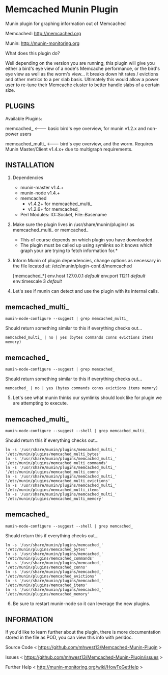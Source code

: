 Memcached Munin Plugin
============================

Munin plugin for graphing information out of Memcached

Memcached: http://memcached.org

Munin: http://munin-monitoring.org


What does this plugin do?

Well depending on the version you are running, this plugin will give you either a bird's eye view of a node's Memcache performance,
or the bird's eye view as well as the worm's view... it breaks down hit rates / evictions and other metrics to a per slab basis.
Ultimately this would allow a power user to re-tune their Memcache cluster to better handle slabs of a certain size.


PLUGINS
-------
Available Plugins:

memcached_  <--- basic bird's eye overview, for munin v1.2.x and non-power users

memcached_multi_  <--- bird's eye overview, and the worm. Requires Munin Master/Client v1.4.x+ due to multigraph requirements.


INSTALLATION
------------

1) Dependencies  
    - munin-master v1.4.+  
    - munin-node v1.4.+  
    - memcached  
        - v1.4.2+ for memcached_multi_  
        - v1.2.6+ for memcached_  
    - Perl Modules: IO::Socket, File::Basename  

2) Make sure the plugin lives in /usr/share/munin/plugins/ as memcached_multi_ or memcached_
    * This of course depends on which plugin you have downloaded.
    * The plugin must be called up using symlinks so it knows which graph your are trying to fetch information for.*

3) Inform Munin of plugin dependencies, change options as necessary in the file located at: /etc/munin/plugin-conf.d/memcached

    [memcached_*]
    env.host 127.0.0.1     *default*
    env.port 11211         *default*
    env.timescale 3        *default*

4) Let's see if munin can detect and use the plugin with its internal calls.

memcached_multi_
----------------

    munin-node-configure --suggest | grep memcached_multi_

Should return something similar to this if everything checks out...

    memcached_multi_ | no | yes (bytes commands conns evictions items memory)

memcached_
----------

    munin-node-configure --suggest | grep memcached_

Should return something similar to this if everything checks out...

    memcached_ | no | yes (bytes commands conns evictions items memory)

5) Let's see what munin thinks our symlinks should look like for plugin we are attempting to execute.

memcached_multi_
----------------

    munin-node-configure --suggest --shell | grep memcached_multi_

Should return this if everything checks out...

    ln -s '/usr/share/munin/plugins/memcached_multi_' '/etc/munin/plugins/memcached_multi_bytes'
    ln -s '/usr/share/munin/plugins/memcached_multi_' '/etc/munin/plugins/memcached_multi_commands'
    ln -s '/usr/share/munin/plugins/memcached_multi_' '/etc/munin/plugins/memcached_multi_conns'
    ln -s '/usr/share/munin/plugins/memcached_multi_' '/etc/munin/plugins/memcached_multi_evictions'
    ln -s '/usr/share/munin/plugins/memcached_multi_' '/etc/munin/plugins/memcached_multi_items'
    ln -s '/usr/share/munin/plugins/memcached_multi_' '/etc/munin/plugins/memcached_multi_memory'

memcached_
----------

    munin-node-configure --suggest --shell | grep memcached_

Should return this if everything checks out...

    ln -s '/usr/share/munin/plugins/memcached_' '/etc/munin/plugins/memcached_bytes'
    ln -s '/usr/share/munin/plugins/memcached_' '/etc/munin/plugins/memcached_commands'
    ln -s '/usr/share/munin/plugins/memcached_' '/etc/munin/plugins/memcached_conns'
    ln -s '/usr/share/munin/plugins/memcached_' '/etc/munin/plugins/memcached_evictions'
    ln -s '/usr/share/munin/plugins/memcached_' '/etc/munin/plugins/memcached_items'
    ln -s '/usr/share/munin/plugins/memcached_' '/etc/munin/plugins/memcached_memory'

6) Be sure to restart munin-node so it can leverage the new plugins.


INFORMATION
-----------
If you'd like to learn further about the plugin, there is more documentation stored in the
file as POD, you can view this info with perldoc.

Source Code < https://github.com/mhwest13/Memcached-Munin-Plugin >

Issues < https://github.com/mhwest13/Memcached-Munin-Plugin/issues >

Further Help < http://munin-monitoring.org/wiki/HowToGetHelp >

